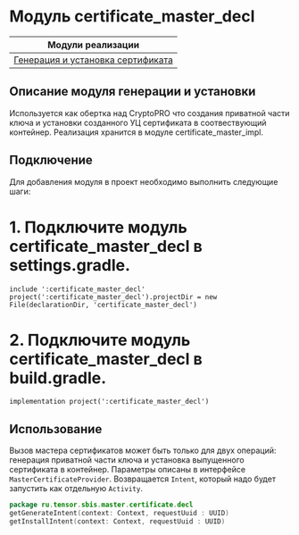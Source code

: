 # Модуль certificate_master_decl

| Модули реализации                                              |
|----------------------------------------------------------------|
| [Генерация и установка сертификата](crypto/certificate_master) |

## Описание модуля генерации и установки  
Используется как обертка над CryptoPRO что создания приватной части ключа и установки созданного УЦ сертификата в соотвествующий контейнер.
Реализация хранится в модуле certificate_master_impl.

## Подключение
Для добавления модуля в проект необходимо выполнить следующие шаги:

# 1. Подключите модуль certificate_master_decl в settings.gradle.

```
include ':certificate_master_decl'
project(':certificate_master_decl').projectDir = new File(declarationDir, 'certificate_master_decl')
```

# 2. Подключите модуль certificate_master_decl в build.gradle.

```
implementation project(':certificate_master_decl')
```

## Использование
Вызов мастера сертификатов может быть только для двух операций: генерация приватной части ключа и установка выпущенного сертификата в контейнер. Параметры описаны в интерфейсе ```MasterCertificateProvider```. Возвращается ```Intent```, который надо будет запустить как отдельную ```Activity```.
```kotlin
package ru.tensor.sbis.master.certificate.decl
getGenerateIntent(context: Context, requestUuid : UUID)
getInstallIntent(context: Context, requestUuid : UUID)
```